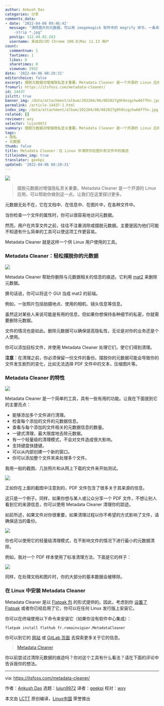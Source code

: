 ```yaml
---
author: Ankush Das
categories: 分享
comments_data:
- date: '2022-04-06 09:46:42'
  message: "清除图片的元数据，可以用 imagemagick 软件中的 mogrify 命令，一条命令的事：<br />\r\n<br />\r\nmogrify
    -strip *.jpg"
  postip: 112.44.82.243
  username: 来自四川的 Chrome 100.0|Mac 11.13 用户
count:
  commentnum: 1
  favtimes: 1
  likes: 0
  sharetimes: 0
  viewnum: 2932
date: '2022-04-06 08:20:31'
editorchoice: false
excerpt: 摆脱元数据对增强隐私至关重要。Metadata Cleaner 是一个开源的 Linux 应用，可以帮助你做到这一点。让我们在这里探讨更多。
fromurl: https://itsfoss.com/metadata-cleaner/
id: 14437
islctt: true
banner_img: /data/attachment/album/202204/06/082027g9h9nzgzhw66ffhn.jpg
permalink: /article-14437-1.html
index_img: /data/attachment/album/202204/06/082027g9h9nzgzhw66ffhn.jpg.thumb.jpg
related: []
reviewer: wxy
selector: lujun9972
summary: 摆脱元数据对增强隐私至关重要。Metadata Cleaner 是一个开源的 Linux 应用，可以帮助你做到这一点。让我们在这里探讨更多。
tags:
- 隐私
- 元数据
thumb: false
title: Metadata Cleaner：在 Linux 中清除你在图片和文件中的痕迹
titleindex_img: true
translator: geekpi
updated: '2022-04-06 08:20:31'
---
```


![](/data/attachment/album/202204/06/082027g9h9nzgzhw66ffhn.jpg)



> 
> 摆脱元数据对增强隐私至关重要。Metadata Cleaner 是一个开源的 Linux 应用，可以帮助你做到这一点。让我们在这里探讨更多。
> 
> 
> 


元数据无处不在，它在文档中、在信息中、在图片中，在各种文件中。


当你检查一个文件的属性时，你可以很容易地访问元数据。


然而，用户在共享文件之前，往往不注重消除或摆脱元数据。主要是因为他们可能不知道有什么简单的工具可以使这项工作更容易。


Metadata Cleaner 就是这样一个供 Linux 用户使用的工具。


### Metadata Cleaner：轻松摆脱你的元数据


![](/data/attachment/album/202204/06/082032psu77uiq7i6u6mzm.jpg)


Metadata Cleaner 帮助你删除与元数据相关的信息的痕迹。它利用 [mat2](https://0xacab.org/jvoisin/mat2) 来删除元数据。


换句话说，你可以将这个 GUI 当成 mat2 的前端。


例如，一张照片包括拍摄地点、使用的相机、镜头信息等信息。


虽然这对某些人来说可能是有用的信息，但如果你想保持各种细节的私密，你就需要删除元数据。


文件的情况也是如此。删除元数据可以确保提高隐私性，无论是对你的业务还是个人使用。


你可以添加目标文件，并使用 Metadata Cleaner 处理它们，使它们得到清理。


**注意**：在清理之前，你必须保留一份文件的备份。摆脱你的元数据可能会导致你的文件发生剧烈的变化，比如无法选择 PDF 文件中的文本，压缩图片等。


### Metadata Cleaner 的特性


![](/data/attachment/album/202204/06/082033v6namzm8ooda64n1.png)


Metadata Cleaner 是一个简单的工具，具有一些有用的功能。让我在下面提到它的主要亮点：


* 能够添加多个文件进行清理。
* 检查每个添加的文件的元数据信息。
* 查看与每个添加的文件相关的元数据信息的数量。
* 一键式清理，最大限度地去除元数据。
* 有一个轻量级的清理模式，不会对文件造成很大影响。
* 支持键盘快捷键。
* 可以从内部创建一个新的窗口。
* 你可以添加整个文件夹来处理多个文件。


我用一般的截图、几张照片和从网上下载的文件来开始测试。


![](/data/attachment/album/202204/06/082035ux11z31bgoz1xumu.png)


正如你在上面的截图中注意到的，PDF 文件包含了很多关于其来源的信息。


这只是一个例子。同样，如果你想与某人或公众分享一个 PDF 文件，不想让别人看到它的来源信息，你可以使用 Metadata Cleaner 清理你的踪迹。


如前所述，如果文件对你很重要，如果清理过程以你不希望的方式影响了文件，请确保适当的备份。


![](/data/attachment/album/202204/06/082036g0bzu9qfq6e29697.png)


你也可以使用它的轻量级清理模式，在不影响文件的情况下进行最小的元数据清除。


例如，我对一个 PDF 样本使用了标准清理方法，下面是它的样子：


![](/data/attachment/album/202204/06/082038kz2kut0z0q590q3z.png)


同样，在处理文档和图片时，你的大部分的基本数据会被移除。


### 在 Linux 中安装 Metadata Cleaner


Metadata Cleaner 是以 [Flatpak 包](https://itsfoss.com/what-is-flatpak/) 的形式提供的。因此，考虑到你 [设置了 Flatpak](https://itsfoss.com/flatpak-guide/) 或者你已经启用了它，你可以在任何 Linux 发行版上安装它。


你可以在终端使用以下命令来安装它（如果你没有软件中心集成）：



```
flatpak install flathub fr.romainvigier.MetadataCleaner

```

你可以到它的 [网站](https://metadatacleaner.romainvigier.fr/) 或 [GitLab 页面](https://gitlab.com/rmnvgr/metadata-cleaner/) 去探索更多关于它的信息。



> 
> [Metadata Cleaner](https://metadatacleaner.romainvigier.fr/)
> 
> 
> 


你以前尝试过清除元数据的痕迹吗？你对这个工具有什么看法？请在下面的评论中告诉我你的想法。




---


via: <https://itsfoss.com/metadata-cleaner/>


作者：[Ankush Das](https://itsfoss.com/author/ankush/) 选题：[lujun9972](https://github.com/lujun9972) 译者：[geekpi](https://github.com/geekpi) 校对：[wxy](https://github.com/wxy)


本文由 [LCTT](https://github.com/LCTT/TranslateProject) 原创编译，[Linux中国](https://linux.cn/) 荣誉推出